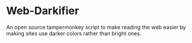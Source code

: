 # Web-Darkifier

An open source tampermonkey script to make reading the web easier by making sites use darker colors rather than bright ones.
